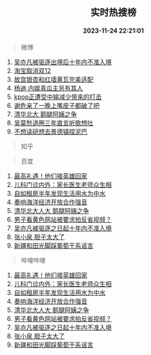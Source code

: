 <div align="center"><h2>实时热搜榜</h2><h4>2023-11-24 22:21:01</h4></div>

> 微博  

1. [吴亦凡被驱逐出境后十年内不准入境](https://s.weibo.com/weibo?q=%23%E5%90%B4%E4%BA%A6%E5%87%A1%E8%A2%AB%E9%A9%B1%E9%80%90%E5%87%BA%E5%A2%83%E5%90%8E%E5%8D%81%E5%B9%B4%E5%86%85%E4%B8%8D%E5%87%86%E5%85%A5%E5%A2%83%23&t=31&band_rank=1&Refer=top)<br />
2. [淘宝取消双12](https://s.weibo.com/weibo?q=%23%E6%B7%98%E5%AE%9D%E5%8F%96%E6%B6%88%E5%8F%8C12%23&t=31&band_rank=2&Refer=top)<br />
3. [故宫银杏和红墙黄瓦完美适配](https://s.weibo.com/weibo?q=%23%E6%95%85%E5%AE%AB%E9%93%B6%E6%9D%8F%E5%92%8C%E7%BA%A2%E5%A2%99%E9%BB%84%E7%93%A6%E5%AE%8C%E7%BE%8E%E9%80%82%E9%85%8D%23&t=31&band_rank=3&Refer=top)<br />
4. [杨迪 内娱真瓜主另有其人](https://s.weibo.com/weibo?q=%E6%9D%A8%E8%BF%AA%20%E5%86%85%E5%A8%B1%E7%9C%9F%E7%93%9C%E4%B8%BB%E5%8F%A6%E6%9C%89%E5%85%B6%E4%BA%BA&t=31&band_rank=4&Refer=top)<br />
5. [kpop正遭受中输减少带来的打击](https://s.weibo.com/weibo?q=%23kpop%E6%AD%A3%E9%81%AD%E5%8F%97%E4%B8%AD%E8%BE%93%E5%87%8F%E5%B0%91%E5%B8%A6%E6%9D%A5%E7%9A%84%E6%89%93%E5%87%BB%23&t=31&band_rank=5&Refer=top)<br />
6. [谢危亲了一晚上嘴皮子都破了吧](https://s.weibo.com/weibo?q=%23%E8%B0%A2%E5%8D%B1%E4%BA%B2%E4%BA%86%E4%B8%80%E6%99%9A%E4%B8%8A%E5%98%B4%E7%9A%AE%E5%AD%90%E9%83%BD%E7%A0%B4%E4%BA%86%E5%90%A7%23&t=31&band_rank=6&Refer=top)<br />
7. [清华北大 鹅腿阿姨之争](https://s.weibo.com/weibo?q=%E6%B8%85%E5%8D%8E%E5%8C%97%E5%A4%A7%20%E9%B9%85%E8%85%BF%E9%98%BF%E5%A7%A8%E4%B9%8B%E4%BA%89&t=31&band_rank=7&Refer=top)<br />
8. [吴莫愁退圈三年直言听歌想吐](https://s.weibo.com/weibo?q=%23%E5%90%B4%E8%8E%AB%E6%84%81%E9%80%80%E5%9C%88%E4%B8%89%E5%B9%B4%E7%9B%B4%E8%A8%80%E5%90%AC%E6%AD%8C%E6%83%B3%E5%90%90%23&t=31&band_rank=8&Refer=top)<br />
9. [不想读研想去景德镇捏泥巴](https://s.weibo.com/weibo?q=%23%E4%B8%8D%E6%83%B3%E8%AF%BB%E7%A0%94%E6%83%B3%E5%8E%BB%E6%99%AF%E5%BE%B7%E9%95%87%E6%8D%8F%E6%B3%A5%E5%B7%B4%23&t=31&band_rank=9&Refer=top)<br />

> 知乎  


> 百度  

1. [最高礼遇！他们接英雄回家](https://www.baidu.com/s?wd=%E6%9C%80%E9%AB%98%E7%A4%BC%E9%81%87%EF%BC%81%E4%BB%96%E4%BB%AC%E6%8E%A5%E8%8B%B1%E9%9B%84%E5%9B%9E%E5%AE%B6&sa=fyb_news&rsv_dl=fyb_news)<br />
2. [儿科门诊内外：家长医生老师众生相](https://www.baidu.com/s?wd=%E5%84%BF%E7%A7%91%E9%97%A8%E8%AF%8A%E5%86%85%E5%A4%96%EF%BC%9A%E5%AE%B6%E9%95%BF%E5%8C%BB%E7%94%9F%E8%80%81%E5%B8%88%E4%BC%97%E7%94%9F%E7%9B%B8&sa=fyb_news&rsv_dl=fyb_news)<br />
3. [自如租房半年发现生活用水为中水](https://www.baidu.com/s?wd=%E8%87%AA%E5%A6%82%E7%A7%9F%E6%88%BF%E5%8D%8A%E5%B9%B4%E5%8F%91%E7%8E%B0%E7%94%9F%E6%B4%BB%E7%94%A8%E6%B0%B4%E4%B8%BA%E4%B8%AD%E6%B0%B4&sa=fyb_news&rsv_dl=fyb_news)<br />
4. [奏响海洋经济开放合作强音](https://www.baidu.com/s?wd=%E5%A5%8F%E5%93%8D%E6%B5%B7%E6%B4%8B%E7%BB%8F%E6%B5%8E%E5%BC%80%E6%94%BE%E5%90%88%E4%BD%9C%E5%BC%BA%E9%9F%B3&sa=fyb_news&rsv_dl=fyb_news)<br />
5. [清华北大人大 鹅腿阿姨之争](https://www.baidu.com/s?wd=%E6%B8%85%E5%8D%8E%E5%8C%97%E5%A4%A7%E4%BA%BA%E5%A4%A7+%E9%B9%85%E8%85%BF%E9%98%BF%E5%A7%A8%E4%B9%8B%E4%BA%89&sa=fyb_news&rsv_dl=fyb_news)<br />
6. [男子看黄色网站被要求拍反省视频？](https://www.baidu.com/s?wd=%E7%94%B7%E5%AD%90%E7%9C%8B%E9%BB%84%E8%89%B2%E7%BD%91%E7%AB%99%E8%A2%AB%E8%A6%81%E6%B1%82%E6%8B%8D%E5%8F%8D%E7%9C%81%E8%A7%86%E9%A2%91%EF%BC%9F&sa=fyb_news&rsv_dl=fyb_news)<br />
7. [吴亦凡被驱逐之日起十年内不准入境](https://www.baidu.com/s?wd=%E5%90%B4%E4%BA%A6%E5%87%A1%E8%A2%AB%E9%A9%B1%E9%80%90%E4%B9%8B%E6%97%A5%E8%B5%B7%E5%8D%81%E5%B9%B4%E5%86%85%E4%B8%8D%E5%87%86%E5%85%A5%E5%A2%83&sa=fyb_news&rsv_dl=fyb_news)<br />
8. [张小泉 胆子太大了](https://www.baidu.com/s?wd=%E5%BC%A0%E5%B0%8F%E6%B3%89+%E8%83%86%E5%AD%90%E5%A4%AA%E5%A4%A7%E4%BA%86&sa=fyb_news&rsv_dl=fyb_news)<br />
9. [新疆和田光脚踩葡萄干系谣言](https://www.baidu.com/s?wd=%E6%96%B0%E7%96%86%E5%92%8C%E7%94%B0%E5%85%89%E8%84%9A%E8%B8%A9%E8%91%A1%E8%90%84%E5%B9%B2%E7%B3%BB%E8%B0%A3%E8%A8%80&sa=fyb_news&rsv_dl=fyb_news)<br />

> 哔哩哔哩  

1. [最高礼遇！他们接英雄回家](https://www.baidu.com/s?wd=%E6%9C%80%E9%AB%98%E7%A4%BC%E9%81%87%EF%BC%81%E4%BB%96%E4%BB%AC%E6%8E%A5%E8%8B%B1%E9%9B%84%E5%9B%9E%E5%AE%B6&sa=fyb_news&rsv_dl=fyb_news)<br />
2. [儿科门诊内外：家长医生老师众生相](https://www.baidu.com/s?wd=%E5%84%BF%E7%A7%91%E9%97%A8%E8%AF%8A%E5%86%85%E5%A4%96%EF%BC%9A%E5%AE%B6%E9%95%BF%E5%8C%BB%E7%94%9F%E8%80%81%E5%B8%88%E4%BC%97%E7%94%9F%E7%9B%B8&sa=fyb_news&rsv_dl=fyb_news)<br />
3. [自如租房半年发现生活用水为中水](https://www.baidu.com/s?wd=%E8%87%AA%E5%A6%82%E7%A7%9F%E6%88%BF%E5%8D%8A%E5%B9%B4%E5%8F%91%E7%8E%B0%E7%94%9F%E6%B4%BB%E7%94%A8%E6%B0%B4%E4%B8%BA%E4%B8%AD%E6%B0%B4&sa=fyb_news&rsv_dl=fyb_news)<br />
4. [奏响海洋经济开放合作强音](https://www.baidu.com/s?wd=%E5%A5%8F%E5%93%8D%E6%B5%B7%E6%B4%8B%E7%BB%8F%E6%B5%8E%E5%BC%80%E6%94%BE%E5%90%88%E4%BD%9C%E5%BC%BA%E9%9F%B3&sa=fyb_news&rsv_dl=fyb_news)<br />
5. [清华北大人大 鹅腿阿姨之争](https://www.baidu.com/s?wd=%E6%B8%85%E5%8D%8E%E5%8C%97%E5%A4%A7%E4%BA%BA%E5%A4%A7+%E9%B9%85%E8%85%BF%E9%98%BF%E5%A7%A8%E4%B9%8B%E4%BA%89&sa=fyb_news&rsv_dl=fyb_news)<br />
6. [男子看黄色网站被要求拍反省视频？](https://www.baidu.com/s?wd=%E7%94%B7%E5%AD%90%E7%9C%8B%E9%BB%84%E8%89%B2%E7%BD%91%E7%AB%99%E8%A2%AB%E8%A6%81%E6%B1%82%E6%8B%8D%E5%8F%8D%E7%9C%81%E8%A7%86%E9%A2%91%EF%BC%9F&sa=fyb_news&rsv_dl=fyb_news)<br />
7. [吴亦凡被驱逐之日起十年内不准入境](https://www.baidu.com/s?wd=%E5%90%B4%E4%BA%A6%E5%87%A1%E8%A2%AB%E9%A9%B1%E9%80%90%E4%B9%8B%E6%97%A5%E8%B5%B7%E5%8D%81%E5%B9%B4%E5%86%85%E4%B8%8D%E5%87%86%E5%85%A5%E5%A2%83&sa=fyb_news&rsv_dl=fyb_news)<br />
8. [张小泉 胆子太大了](https://www.baidu.com/s?wd=%E5%BC%A0%E5%B0%8F%E6%B3%89+%E8%83%86%E5%AD%90%E5%A4%AA%E5%A4%A7%E4%BA%86&sa=fyb_news&rsv_dl=fyb_news)<br />
9. [新疆和田光脚踩葡萄干系谣言](https://www.baidu.com/s?wd=%E6%96%B0%E7%96%86%E5%92%8C%E7%94%B0%E5%85%89%E8%84%9A%E8%B8%A9%E8%91%A1%E8%90%84%E5%B9%B2%E7%B3%BB%E8%B0%A3%E8%A8%80&sa=fyb_news&rsv_dl=fyb_news)<br />
